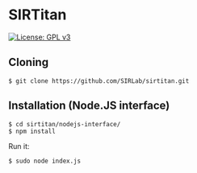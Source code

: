 # SIRTitan
[![License: GPL v3](https://img.shields.io/badge/License-GPL%20v3-blue.svg)][gpl3]

Cloning
-------

    $ git clone https://github.com/SIRLab/sirtitan.git
    
Installation (Node.JS interface)
------------
```
$ cd sirtitan/nodejs-interface/
$ npm install
```
Run it:
```
$ sudo node index.js
```

[gpl3]: http://www.gnu.org/licenses/gpl-3.0/
